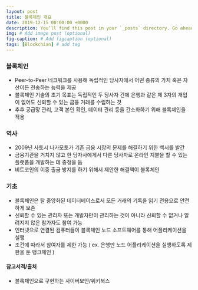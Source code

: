 ```yaml
---
layout: post
title: 블록체인 개요
date: 2019-12-15 00:00:00 +0000
description: You’ll find this post in your `_posts` directory. Go ahead and edit it and re-build the site to see your changes. # Add post description (optional)
img: # Add image post (optional)
fig-caption: # Add figcaption (optional)
tags: [Blockchian] # add tag
---
```


### 블록체인

- Peer-to-Peer 네크워크를 사용해 독립적인 당사자에서 어떤 종류의 가치 혹은 자산이든 전송하는 능력을 제공
- 블록체인 기술의 초기 목표는 독립적인 두 당사자 간에 은행과 같은 제 3자의 개입이 없어도 신뢰할 수 있는 금융 거래를 수립하는 것
- 추후 공급망 관리, 고객 본인 확인, 데이터 관리 등을 간소화하기 위해 블록체인을 적용

### 역사

- 2009년 사토시 나카모토가 기존 금융 시장의 문제를 해결하기 위한 백서를 발간
- 금융기관을 거치지 않고 한 당자사에게서 다른 당사자로 온라인 지불을 할 수 있는 플랫폼을 개발하는 데 중정을 둠
- 비트코인의 이중 출금 방지를 하기 위해서 제안한 해결책이 블록체인

### 기초

- 블록체인은 탈 중앙화된 데이터베이스로서 모든 거래의 기록을 읽기 전용으로 안전하게 보존
- 신뢰할 수 있는 관리자 또는 개발자만이 관리하는 것이 아니라 신뢰할 수 없거나 알려지지 않은 참가자도 참여 가능
- 인터넷으로 연결된 컴퓨터들이 블록체인 노드 소프트웨어를 통해 어플리케이션을 실행
- 조건에 따라서 참여자를 제한 가능 ( ex. 은행만 노드 어플리케이션을 실행하도록 제한을 둔 뱅크체인 )

#### 참고서적/출처

- 블록체인으로 구현하는 사이버보안/위키북스
